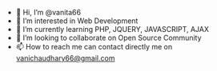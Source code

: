 - 👋 Hi, I’m @vanita66
- 👀 I’m interested in Web Development
- 🌱 I’m currently learning PHP, JQUERY, JAVASCRIPT, AJAX
- 💞️ I’m looking to collaborate on Open Source Community
- 📫 How to reach me can contact directly me on vanichaudhary66@gmail.com

<!---
vanita66/vanita66 is a ✨ special ✨ repository because its `README.md` (this file) appears on your GitHub profile.
You can click the Preview link to take a look at your changes.
--->
